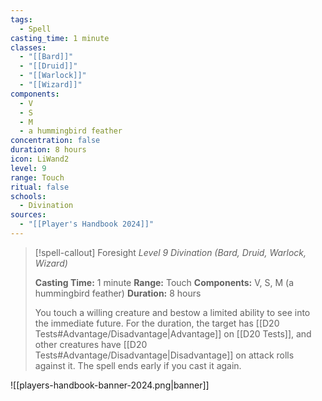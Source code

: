 ```yaml
---
tags:
  - Spell
casting_time: 1 minute
classes:
  - "[[Bard]]"
  - "[[Druid]]"
  - "[[Warlock]]"
  - "[[Wizard]]"
components:
  - V
  - S
  - M
  - a hummingbird feather
concentration: false
duration: 8 hours
icon: LiWand2
level: 9
range: Touch
ritual: false
schools:
  - Divination
sources: 
  - "[[Player's Handbook 2024]]"
---
```

>[!spell-callout] Foresight
>_Level 9 Divination (Bard, Druid, Warlock, Wizard)_
>
>**Casting Time:** 1 minute
>**Range:** Touch
>**Components:** V, S, M (a hummingbird feather)
>**Duration:** 8 hours
>
>You touch a willing creature and bestow a limited ability to see into the immediate future. For the duration, the target has [[D20 Tests#Advantage/Disadvantage\|Advantage]] on [[D20 Tests]], and other creatures have [[D20 Tests#Advantage/Disadvantage\|Disadvantage]] on attack rolls against it. The spell ends early if you cast it again.


![[players-handbook-banner-2024.png|banner]]
